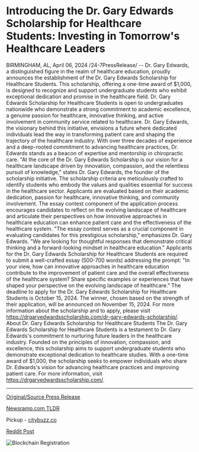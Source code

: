 # Introducing the Dr. Gary Edwards Scholarship for Healthcare Students: Investing in Tomorrow's Healthcare Leaders

BIRMINGHAM, AL, April 06, 2024 /24-7PressRelease/ -- Dr. Gary Edwards, a distinguished figure in the realm of healthcare education, proudly announces the establishment of the Dr. Gary Edwards Scholarship for Healthcare Students. This scholarship, offering a one-time award of $1,000, is designed to recognize and support undergraduate students who exhibit exceptional dedication and promise in the healthcare field.  Dr. Gary Edwards Scholarship for Healthcare Students is open to undergraduates nationwide who demonstrate a strong commitment to academic excellence, a genuine passion for healthcare, innovative thinking, and active involvement in community service related to healthcare.  Dr. Gary Edwards, the visionary behind this initiative, envisions a future where dedicated individuals lead the way in transforming patient care and shaping the trajectory of the healthcare industry. With over three decades of experience and a deep-rooted commitment to advancing healthcare practices, Dr. Edwards stands as a beacon of expertise and mentorship in chiropractic care.  "At the core of the Dr. Gary Edwards Scholarship is our vision for a healthcare landscape driven by innovation, compassion, and the relentless pursuit of knowledge," states Dr. Gary Edwards, the founder of the scholarship initiative.  The scholarship criteria are meticulously crafted to identify students who embody the values and qualities essential for success in the healthcare sector. Applicants are evaluated based on their academic dedication, passion for healthcare, innovative thinking, and community involvement.   The essay contest component of the application process encourages candidates to reflect on the evolving landscape of healthcare and articulate their perspectives on how innovative approaches in healthcare education can enhance patient care and the effectiveness of the healthcare system. "The essay contest serves as a crucial component in evaluating candidates for this prestigious scholarship," emphasizes Dr. Gary Edwards. "We are looking for thoughtful responses that demonstrate critical thinking and a forward-looking mindset in healthcare education."  Applicants for the Dr. Gary Edwards Scholarship for Healthcare Students are required to submit a well-crafted essay (500-700 words) addressing the prompt: "In your view, how can innovative approaches in healthcare education contribute to the improvement of patient care and the overall effectiveness of the healthcare system? Share specific examples or experiences that have shaped your perspective on the evolving landscape of healthcare."  The deadline to apply for the Dr. Gary Edwards Scholarship for Healthcare Students is October 15, 2024. The winner, chosen based on the strength of their application, will be announced on November 15, 2024.  For more information about the scholarship and to apply, please visit https://drgaryedwardsscholarship.com/dr-gary-edwards-scholarship/.  About Dr. Gary Edwards Scholarship for Healthcare Students The Dr. Gary Edwards Scholarship for Healthcare Students is a testament to Dr. Gary Edwards's commitment to nurturing future leaders in the healthcare industry. Founded on the principles of innovation, compassion, and excellence, this scholarship aims to support undergraduate students who demonstrate exceptional dedication to healthcare studies. With a one-time award of $1,000, the scholarship seeks to empower individuals who share Dr. Edwards's vision for advancing healthcare practices and improving patient care. For more information, visit https://drgaryedwardsscholarship.com/. 

---

[Original/Source Press Release](https://www.24-7pressrelease.com/press-release/509860/introducing-the-dr-gary-edwards-scholarship-for-healthcare-students-investing-in-tomorrows-healthcare-leaders)
                    

[Newsramp.com TLDR](https://newsramp.com/curated-news/dr-gary-edwards-launches-scholarship-for-healthcare-students/89161e165883a9e8577550b7e94fa1fa) 


Pickup - [citybuzz.co](https://citybuzz.co/2024/04/06/dr-gary-edwards-launches-scholarship-to-empower-future-healthcare-leaders)
 



[Reddit Post](https://www.reddit.com/r/HealthCareNewsInfo/comments/1bx5hnt/dr_gary_edwards_launches_scholarship_for/) 



![Blockchain Registration](https://cdn.newsramp.app/24-7PressRelease/qrcode/244/6/quitur5Q.webp)
